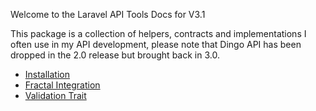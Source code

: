 Welcome to the Laravel API Tools Docs for V3.1

This package is a collection of helpers, contracts and implementations I often use in my API development, please note that Dingo API has been dropped in the 2.0 release but brought back in 3.0.

- [Installation](1.Installation.md)
- [Fractal Integration](2.Fractal.md)
- [Validation Trait](3.Validation.md)
